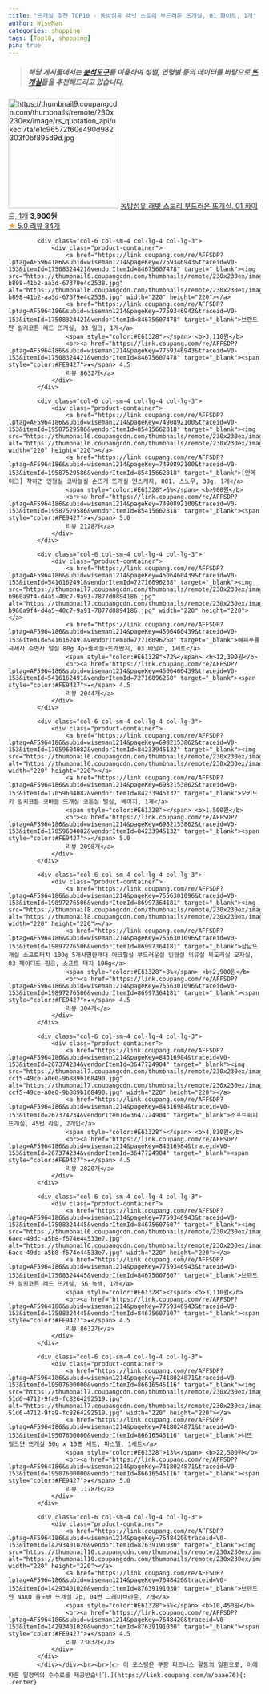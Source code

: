 ```yaml
---
title: "뜨개실 추천 TOP10 - 동방섬유 래빗 스토리 부드러운 뜨개실, 01 화이트, 1개"
author: WiseMan
categories: shopping
tags: [Top10, shopping]
pin: true
---
```


> ##### 해당 게시물에서는 [**분석도구**](https://itemscout.io/)를 이용하여 **성별**, **연령별** 등의 데이터를 바탕으로 [**뜨개실**](https://link.coupang.com/a/baae76)들을 추천해드리고 있습니다.
<div class="container"><div class="row">
            <div class="col-6 col-sm-4 col-lg-4 col-lg-3">
                <div class="product-container">
                    <a href="https://link.coupang.com/re/AFFSDP?lptag=AF5964186&subid=wiseman1214&pageKey=4657087281&traceid=V0-153&itemId=5812349966&vendorItemId=74116362439" target="_blank"><img src="https://thumbnail9.coupangcdn.com/thumbnails/remote/230x230ex/image/rs_quotation_api/ukecl7ta/e1c96572f60e490d982303f0bf895d9d.jpg" alt="https://thumbnail9.coupangcdn.com/thumbnails/remote/230x230ex/image/rs_quotation_api/ukecl7ta/e1c96572f60e490d982303f0bf895d9d.jpg" width="220" height="220"></a>
                    <a href="https://link.coupang.com/re/AFFSDP?lptag=AF5964186&subid=wiseman1214&pageKey=4657087281&traceid=V0-153&itemId=5812349966&vendorItemId=74116362439" target="_blank">동방섬유 래빗 스토리 부드러운 뜨개실, 01 화이트, 1개</a>
                    <span style="color:#E61328"></span> <b>3,900원</b>
                    <br><a href="https://link.coupang.com/re/AFFSDP?lptag=AF5964186&subid=wiseman1214&pageKey=4657087281&traceid=V0-153&itemId=5812349966&vendorItemId=74116362439" target="_blank"><span style="color:#FE9427">★</span> 5.0
                    리뷰 84개</a>
                </div>
            </div>
            
            <div class="col-6 col-sm-4 col-lg-4 col-lg-3">
                <div class="product-container">
                    <a href="https://link.coupang.com/re/AFFSDP?lptag=AF5964186&subid=wiseman1214&pageKey=7759346943&traceid=V0-153&itemId=17508324421&vendorItemId=84675607478" target="_blank"><img src="https://thumbnail6.coupangcdn.com/thumbnails/remote/230x230ex/image/retail/images/2023/01/12/17/3/0b0e8fa4-b898-41b2-aa3d-67379e4c2538.jpg" alt="https://thumbnail6.coupangcdn.com/thumbnails/remote/230x230ex/image/retail/images/2023/01/12/17/3/0b0e8fa4-b898-41b2-aa3d-67379e4c2538.jpg" width="220" height="220"></a>
                    <a href="https://link.coupang.com/re/AFFSDP?lptag=AF5964186&subid=wiseman1214&pageKey=7759346943&traceid=V0-153&itemId=17508324421&vendorItemId=84675607478" target="_blank">브랜드얀 밀키코튼 레드 뜨개실, 03 밀크, 1개</a>
                    <span style="color:#E61328"></span> <b>3,110원</b>
                    <br><a href="https://link.coupang.com/re/AFFSDP?lptag=AF5964186&subid=wiseman1214&pageKey=7759346943&traceid=V0-153&itemId=17508324421&vendorItemId=84675607478" target="_blank"><span style="color:#FE9427">★</span> 4.5
                    리뷰 8632개</a>
                </div>
            </div>
            
            <div class="col-6 col-sm-4 col-lg-4 col-lg-3">
                <div class="product-container">
                    <a href="https://link.coupang.com/re/AFFSDP?lptag=AF5964186&subid=wiseman1214&pageKey=7490892100&traceid=V0-153&itemId=19587529586&vendorItemId=85415662818" target="_blank"><img src="https://thumbnail6.coupangcdn.com/thumbnails/remote/230x230ex/image/vendor_inventory/af1e/0a63843a78000ad95c29c129dbafaa59dc0df25978cdeceae36464f1efaf.jpg" alt="https://thumbnail6.coupangcdn.com/thumbnails/remote/230x230ex/image/vendor_inventory/af1e/0a63843a78000ad95c29c129dbafaa59dc0df25978cdeceae36464f1efaf.jpg" width="220" height="220"></a>
                    <a href="https://link.coupang.com/re/AFFSDP?lptag=AF5964186&subid=wiseman1214&pageKey=7490892100&traceid=V0-153&itemId=19587529586&vendorItemId=85415662818" target="_blank">[얀메이크] 착하면 인형실 코바늘실 손뜨개 뜨개실 얀스케치, 001. 스노우, 30g, 1개</a>
                    <span style="color:#E61328">6%</span> <b>900원</b>
                    <br><a href="https://link.coupang.com/re/AFFSDP?lptag=AF5964186&subid=wiseman1214&pageKey=7490892100&traceid=V0-153&itemId=19587529586&vendorItemId=85415662818" target="_blank"><span style="color:#FE9427">★</span> 5.0
                    리뷰 2128개</a>
                </div>
            </div>
            
            <div class="col-6 col-sm-4 col-lg-4 col-lg-3">
                <div class="product-container">
                    <a href="https://link.coupang.com/re/AFFSDP?lptag=AF5964186&subid=wiseman1214&pageKey=4506460439&traceid=V0-153&itemId=5416162491&vendorItemId=72716096258" target="_blank"><img src="https://thumbnail7.coupangcdn.com/thumbnails/remote/230x230ex/image/retail/images/3569126587598758-b960a9f4-d4a5-40c7-9a91-7877d0894186.jpg" alt="https://thumbnail7.coupangcdn.com/thumbnails/remote/230x230ex/image/retail/images/3569126587598758-b960a9f4-d4a5-40c7-9a91-7877d0894186.jpg" width="220" height="220"></a>
                    <a href="https://link.coupang.com/re/AFFSDP?lptag=AF5964186&subid=wiseman1214&pageKey=4506460439&traceid=V0-153&itemId=5416162491&vendorItemId=72716096258" target="_blank">해피푸들 극세사 수면사 털실 80g 4p+줄바늘+뜨개반지, 03 바닐라, 1세트</a>
                    <span style="color:#E61328">72%</span> <b>12,390원</b>
                    <br><a href="https://link.coupang.com/re/AFFSDP?lptag=AF5964186&subid=wiseman1214&pageKey=4506460439&traceid=V0-153&itemId=5416162491&vendorItemId=72716096258" target="_blank"><span style="color:#FE9427">★</span> 4.5
                    리뷰 2044개</a>
                </div>
            </div>
            
            <div class="col-6 col-sm-4 col-lg-4 col-lg-3">
                <div class="product-container">
                    <a href="https://link.coupang.com/re/AFFSDP?lptag=AF5964186&subid=wiseman1214&pageKey=6982153862&traceid=V0-153&itemId=17059604082&vendorItemId=84233945132" target="_blank"><img src="https://thumbnail6.coupangcdn.com/thumbnails/remote/230x230ex/image/vendor_inventory/e244/be5127c06e14e61184c340197ab92606f92ca2870b0f73a2a10609b8060a.jpg" alt="https://thumbnail6.coupangcdn.com/thumbnails/remote/230x230ex/image/vendor_inventory/e244/be5127c06e14e61184c340197ab92606f92ca2870b0f73a2a10609b8060a.jpg" width="220" height="220"></a>
                    <a href="https://link.coupang.com/re/AFFSDP?lptag=AF5964186&subid=wiseman1214&pageKey=6982153862&traceid=V0-153&itemId=17059604082&vendorItemId=84233945132" target="_blank">오키도키 밀키코튼 코바늘 뜨개실 코튼실 털실, 베이지, 1개</a>
                    <span style="color:#E61328"></span> <b>1,500원</b>
                    <br><a href="https://link.coupang.com/re/AFFSDP?lptag=AF5964186&subid=wiseman1214&pageKey=6982153862&traceid=V0-153&itemId=17059604082&vendorItemId=84233945132" target="_blank"><span style="color:#FE9427">★</span> 5.0
                    리뷰 2098개</a>
                </div>
            </div>
            
            <div class="col-6 col-sm-4 col-lg-4 col-lg-3">
                <div class="product-container">
                    <a href="https://link.coupang.com/re/AFFSDP?lptag=AF5964186&subid=wiseman1214&pageKey=7556301096&traceid=V0-153&itemId=19897276506&vendorItemId=86997364181" target="_blank"><img src="https://thumbnail8.coupangcdn.com/thumbnails/remote/230x230ex/image/vendor_inventory/e055/838467d899c58387a5a3d1cb7b30f0e2c53260eed256c3cfe0b16f1795cf.jpg" alt="https://thumbnail8.coupangcdn.com/thumbnails/remote/230x230ex/image/vendor_inventory/e055/838467d899c58387a5a3d1cb7b30f0e2c53260eed256c3cfe0b16f1795cf.jpg" width="220" height="220"></a>
                    <a href="https://link.coupang.com/re/AFFSDP?lptag=AF5964186&subid=wiseman1214&pageKey=7556301096&traceid=V0-153&itemId=19897276506&vendorItemId=86997364181" target="_blank">삼남뜨개실 소프트터치 100g 5개사면한개더 아크릴실 부드러운실 인형실 의류실 목도리실 모자실, 03 페이디드 핑크, 소프트 터치 100g</a>
                    <span style="color:#E61328">8%</span> <b>2,900원</b>
                    <br><a href="https://link.coupang.com/re/AFFSDP?lptag=AF5964186&subid=wiseman1214&pageKey=7556301096&traceid=V0-153&itemId=19897276506&vendorItemId=86997364181" target="_blank"><span style="color:#FE9427">★</span> 4.5
                    리뷰 304개</a>
                </div>
            </div>
            
            <div class="col-6 col-sm-4 col-lg-4 col-lg-3">
                <div class="product-container">
                    <a href="https://link.coupang.com/re/AFFSDP?lptag=AF5964186&subid=wiseman1214&pageKey=84316984&traceid=V0-153&itemId=267374234&vendorItemId=3647724904" target="_blank"><img src="https://thumbnail7.coupangcdn.com/thumbnails/remote/230x230ex/image/retail/images/2018/04/19/19/3/f4395792-ccf5-49ce-a0e0-9b889b168490.jpg" alt="https://thumbnail7.coupangcdn.com/thumbnails/remote/230x230ex/image/retail/images/2018/04/19/19/3/f4395792-ccf5-49ce-a0e0-9b889b168490.jpg" width="220" height="220"></a>
                    <a href="https://link.coupang.com/re/AFFSDP?lptag=AF5964186&subid=wiseman1214&pageKey=84316984&traceid=V0-153&itemId=267374234&vendorItemId=3647724904" target="_blank">소프트퍼피 뜨개실, 45번 라임, 2개입</a>
                    <span style="color:#E61328"></span> <b>4,830원</b>
                    <br><a href="https://link.coupang.com/re/AFFSDP?lptag=AF5964186&subid=wiseman1214&pageKey=84316984&traceid=V0-153&itemId=267374234&vendorItemId=3647724904" target="_blank"><span style="color:#FE9427">★</span> 4.5
                    리뷰 2820개</a>
                </div>
            </div>
            
            <div class="col-6 col-sm-4 col-lg-4 col-lg-3">
                <div class="product-container">
                    <a href="https://link.coupang.com/re/AFFSDP?lptag=AF5964186&subid=wiseman1214&pageKey=7759346943&traceid=V0-153&itemId=17508324445&vendorItemId=84675607607" target="_blank"><img src="https://thumbnail6.coupangcdn.com/thumbnails/remote/230x230ex/image/retail/images/2023/01/12/17/0/39ad1217-6aec-49dc-a5b8-f574e44533e7.jpg" alt="https://thumbnail6.coupangcdn.com/thumbnails/remote/230x230ex/image/retail/images/2023/01/12/17/0/39ad1217-6aec-49dc-a5b8-f574e44533e7.jpg" width="220" height="220"></a>
                    <a href="https://link.coupang.com/re/AFFSDP?lptag=AF5964186&subid=wiseman1214&pageKey=7759346943&traceid=V0-153&itemId=17508324445&vendorItemId=84675607607" target="_blank">브랜드얀 밀키코튼 레드 뜨개실, 56 녹색, 1개</a>
                    <span style="color:#E61328"></span> <b>3,110원</b>
                    <br><a href="https://link.coupang.com/re/AFFSDP?lptag=AF5964186&subid=wiseman1214&pageKey=7759346943&traceid=V0-153&itemId=17508324445&vendorItemId=84675607607" target="_blank"><span style="color:#FE9427">★</span> 4.5
                    리뷰 8632개</a>
                </div>
            </div>
            
            <div class="col-6 col-sm-4 col-lg-4 col-lg-3">
                <div class="product-container">
                    <a href="https://link.coupang.com/re/AFFSDP?lptag=AF5964186&subid=wiseman1214&pageKey=7418024871&traceid=V0-153&itemId=19507600000&vendorItemId=86616545116" target="_blank"><img src="https://thumbnail7.coupangcdn.com/thumbnails/remote/230x230ex/image/retail/images/2023/07/18/17/7/66afa0e6-51d6-4712-9fa9-fc8264292519.jpg" alt="https://thumbnail7.coupangcdn.com/thumbnails/remote/230x230ex/image/retail/images/2023/07/18/17/7/66afa0e6-51d6-4712-9fa9-fc8264292519.jpg" width="220" height="220"></a>
                    <a href="https://link.coupang.com/re/AFFSDP?lptag=AF5964186&subid=wiseman1214&pageKey=7418024871&traceid=V0-153&itemId=19507600000&vendorItemId=86616545116" target="_blank">니뜨 밀크얀 뜨개실 50g x 10종 세트, 파스텔, 1세트</a>
                    <span style="color:#E61328">13%</span> <b>22,500원</b>
                    <br><a href="https://link.coupang.com/re/AFFSDP?lptag=AF5964186&subid=wiseman1214&pageKey=7418024871&traceid=V0-153&itemId=19507600000&vendorItemId=86616545116" target="_blank"><span style="color:#FE9427">★</span> 5.0
                    리뷰 1178개</a>
                </div>
            </div>
            
            <div class="col-6 col-sm-4 col-lg-4 col-lg-3">
                <div class="product-container">
                    <a href="https://link.coupang.com/re/AFFSDP?lptag=AF5964186&subid=wiseman1214&pageKey=7648420&traceid=V0-153&itemId=14293401020&vendorItemId=87639191030" target="_blank"><img src="https://thumbnail10.coupangcdn.com/thumbnails/remote/230x230ex/image/vendor_inventory/65f1/355bbd2060ff2184c194b116580ab54a60b5b5bcc5c45926cec788481144.jpg" alt="https://thumbnail10.coupangcdn.com/thumbnails/remote/230x230ex/image/vendor_inventory/65f1/355bbd2060ff2184c194b116580ab54a60b5b5bcc5c45926cec788481144.jpg" width="220" height="220"></a>
                    <a href="https://link.coupang.com/re/AFFSDP?lptag=AF5964186&subid=wiseman1214&pageKey=7648420&traceid=V0-153&itemId=14293401020&vendorItemId=87639191030" target="_blank">브랜드얀 NAKO 울노바 뜨개실 2p, 04번 그레이브라운, 2개</a>
                    <span style="color:#E61328">5%</span> <b>10,450원</b>
                    <br><a href="https://link.coupang.com/re/AFFSDP?lptag=AF5964186&subid=wiseman1214&pageKey=7648420&traceid=V0-153&itemId=14293401020&vendorItemId=87639191030" target="_blank"><span style="color:#FE9427">★</span> 4.5
                    리뷰 2383개</a>
                </div>
            </div>
            </div></div><br><br>[👉 이 포스팅은 쿠팡 파트너스 활동의 일환으로, 이에 따른 일정액의 수수료를 제공받습니다.](https://link.coupang.com/a/baae76){: .center}